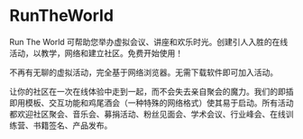 # RunTheWorld

Run The World 可帮助您举办虚拟会议、讲座和欢乐时光。创建引人入胜的在线活动，以教学，网络和建立社区。免费开始使用！

不再有无聊的虚拟活动，完全基于网络浏览器。无需下载软件即可加入活动。

让你的社区在一次在线体验中走到一起，而不会失去亲自聚会的魔力。我们的即插即用模板、交互功能和鸡尾酒会（一种特殊的网络格式）使其易于启动。所有活动都欢迎社区聚会、音乐会、募捐活动、粉丝见面会、学术会议、行业峰会、在线训练营、书籍签名、产品发布。
